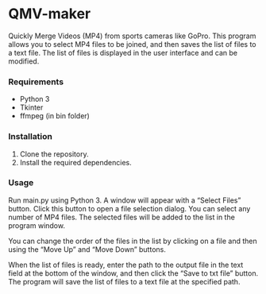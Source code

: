 # QMV-maker
Quickly Merge Videos (MP4) from sports cameras like GoPro.
This program allows you to select MP4 files to be joined, and then saves the list of files to a text file. The list of files is displayed in the user interface and can be modified.

### Requirements
* Python 3
* Tkinter
* ffmpeg (in bin folder)
### Installation
1. Clone the repository.
2. Install the required dependencies.
### Usage
Run main.py using Python 3. A window will appear with a “Select Files” button. Click this button to open a file selection dialog. You can select any number of MP4 files. The selected files will be added to the list in the program window.<br>

You can change the order of the files in the list by clicking on a file and then using the “Move Up” and “Move Down” buttons.<br>

When the list of files is ready, enter the path to the output file in the text field at the bottom of the window, and then click the “Save to txt file” button. The program will save the list of files to a text file at the specified path.<br>
